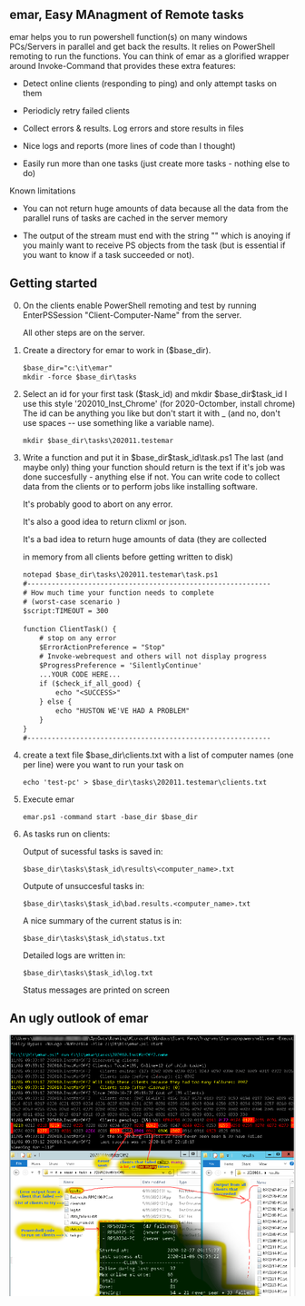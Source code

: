 emar, Easy MAnagment of Remote tasks
------------------------------------

emar helps you to run powershell function(s) on many windows PCs/Servers 
in parallel and get back the results. It relies on PowerShell remoting to run the functions. 
You can think of emar as a glorified wrapper around Invoke-Command that provides these extra features:

 - Detect online clients (responding to ping) and only attempt tasks on them 
    
 - Periodicly retry failed clients
    
 - Collect errors & results. Log errors and store results in files
    
 - Nice logs and reports (more lines of code than I thought)
    
 - Easily run more than one tasks (just create more tasks - nothing else to do)
    
Known limitations

 - You can not return huge amounts of data because all the data from the parallel runs of tasks are cached in the server memory
 
 - The output of the stream must end with the string "<SUCCESS>" which is anoying if you mainly want to receive PS objects from the task (but is essential if you want to know if a task succeeded or not).

Getting started
---------------

 0) On the clients enable PowerShell remoting and test by running
        EnterPSSession "Client-Computer-Name"
    from the server.
    
    All other steps are on the server.
    
 1) Create a directory for emar to work in ($base_dir).

        $base_dir="c:\it\emar" 
        mkdir -force $base_dir\tasks

 2) Select an id for your first task ($task_id) and mkdir $base_dir\$task_id
    I use this style '202010_Inst_Chrome' (for 2020-Octomber, install chrome)
    The id can be anything you like but don't start it with _
    (and no, don't use spaces -- use something like a variable name).
    
        mkdir $base_dir\tasks\202011.testemar

 3) Write a function and put it in $base_dir\$task_id\task.ps1
    The last (and maybe only) thing your function should return is the text 
    <SUCCESS> if it's job was done succesfully - anything else if not.
    You can write code to collect data from the clients or to perform 
    jobs like installing software.
    
    It's probably good to abort on any error.
    
    It's also a good idea to return clixml or json.
    
    It's a bad idea to return huge amounts of data (they are collected
    
    in memory from all clients before getting written to disk)

        notepad $base_dir\tasks\202011.testemar\task.ps1
        #------------------------------------------------------------
        # How much time your function needs to complete 
        # (worst-case scenario )
        $script:TIMEOUT = 300

        function ClientTask() {
            # stop on any error
            $ErrorActionPreference = "Stop" 
            # Invoke-webrequest and others will not display progress
            $ProgressPreference = 'SilentlyContinue'    
            ...YOUR CODE HERE...
            if ($check_if_all_good) {
                echo "<SUCCESS>"
            } else {
                echo "HUSTON WE'VE HAD A PROBLEM"
            }    
        }
        #------------------------------------------------------------

 4) create a text file $base_dir\clients.txt with a list of computer names 
    (one per line) were you want to run your task on
    
        echo 'test-pc' > $base_dir\tasks\202011.testemar\clients.txt

 5) Execute emar

        emar.ps1 -command start -base_dir $base_dir

 6) As tasks run on clients:
 
    Output of sucessful tasks is saved in:
    
        $base_dir\tasks\$task_id\results\<computer_name>.txt
        
    Outpute of unsuccesful tasks in:
    
        $base_dir\tasks\$task_id\bad.results.<computer_name>.txt
        
    A nice summary of the current status is in:
    
        $base_dir\tasks\$task_id\status.txt
        
    Detailed logs are written in:
    
        $base_dir\tasks\$task_id\log.txt
        
    Status messages are printed on screen

An ugly outlook of emar
-----------------------

![Almost everything that matters in one image](emar-ugly-outlook.png)
